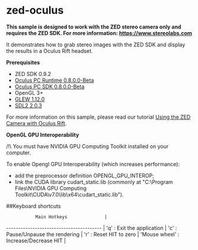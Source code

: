 # zed-oculus

**This sample is designed to work with the ZED stereo camera only and requires the ZED SDK. For more information: https://www.stereolabs.com**

It demonstrates how to grab stereo images with the ZED SDK and display the results in a Oculus Rift headset.

**Prerequisites**
 - ZED SDK 0.9.2
 - [Oculus PC Runtime 0.8.0.0-Beta](https://developer.oculus.com/downloads/pc/0.8.0.0-beta/Oculus_Runtime_for_Windows)
 - [Oculus PC SDK 0.8.0.0-Beta](https://developer.oculus.com/downloads/pc/0.8.0.0-beta/Oculus_SDK_for_Windows)
 - OpenGL 3+
 - [GLEW 1.12.0](http://glew.sourceforge.net)
 - [SDL2 2.0.3](http://libsdl.org/download-2.0.php)

For more information on this sample, please read our tutorial [Using the ZED Camera with Oculus Rift](https://www.stereolabs.com/blog/index.php/2015/11/17/516/).

**OpenGL GPU Interoperability**

/!\ You must have NVIDIA GPU Computing Toolkit installed on your computer.

To enable Opengl GPU Interoperability (which increases performance):
 - add the preprocessor definition OPENGL_GPU_INTEROP;
 - link the CUDA library cudart_static.lib (commonly at "C:\Program Files\NVIDIA GPU Computing Toolkit\CUDA\v7.0\lib\x64\cudart_static.lib").

##Keyboard shortcuts
 
               Main Hotkeys              |
---------------------------------------- |
 'q'   : Exit the application            |
 'c'   : Pause/Unpause the rendering     |
 'r'   : Reset HIT to zero               |
 'Mouse wheel'   : Increase/Decrease HIT |
